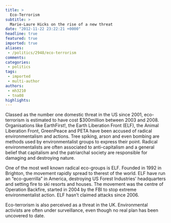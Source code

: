 ```yaml
---
title: >
  Eco-Terrorism
subtitle: >
  Marie-Laure Hicks on the rise of a new threat
date: "2012-11-22 23:22:21 +0000"
headline: true
featured: true
imported: true
aliases:
 - /politics/2948/eco-terrorism
comments:
categories:
 - politics
tags:
 - imported
 - multi-author
authors:
 - mh3210
 - tna08
highlights:
---
```


Classed as the number one domestic threat in the US since 2001, eco-terrorism is estimated to have cost $300million between 2003 and 2008. Organisations like EarthFirst!, the Earth Liberation Front (ELF), the Animal Liberation Front, GreenPeace and PETA have been accused of radical environmentalism and actions. Tree spiking, arson and even bombing are methods used by environmentalist groups to express their point. Radical environmentalists are often associated to anti-capitalism and a general belief that capitalism and the patriarchal society are responsible for damaging and destroying nature.

One of the most well known radical eco-groups is ELF. Founded in 1992 in Brighton, the movement rapidly spread to therest of the world. ELF have run an “eco-guerrilla” in America, destroying US Forest Industries’ headquarters and setting fire to ski resorts and houses. The movement was the centre of Operation Backfire, started in 2004 by the FBI to stop extreme environmentalist action. ELF hasn’t claimed attacks since 2006.

Eco-terrorism is also perceived as a threat in the UK. Environmental activists are often under surveillance, even though no real plan has been uncovered to date.
